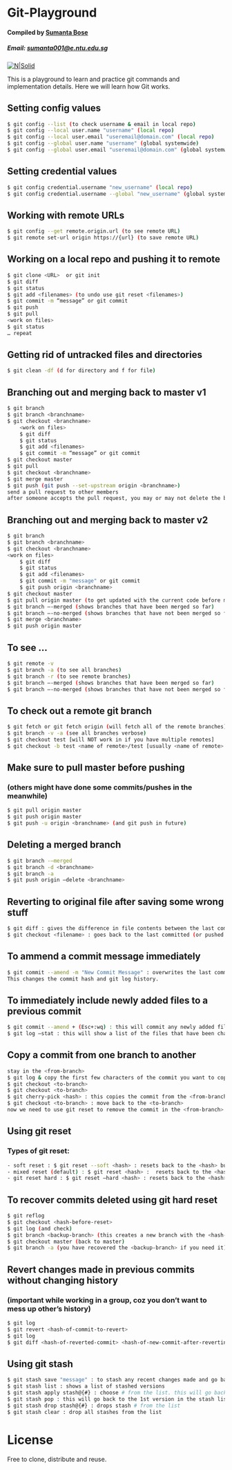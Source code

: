 # Git-Playground
#### Compiled by [Sumanta Bose](https://sumantabose.github.io)
##### Email: [sumanta001@e.ntu.edu.sg](mailto:sumanta001@e.ntu.edu.sg)

[![N|Solid](https://cdn.kualo.com/blogassets/wp-content/uploads/2015/11/git.jpg)](https://github.com/sumantabose/git-playground/blob/master/README.md)

This is a playground to learn and practice git commands and implementation details. Here we will learn how Git works.

## Setting config values
```sh
$ git config --list (to check username & email in local repo)
$ git config --local user.name "username" (local repo)
$ git config --local user.email "useremail@domain.com" (local repo)
$ git config --global user.name "username" (global systemwide)
$ git config --global user.email "useremail@domain.com" (global systemwide)
```

## Setting credential values
```sh
$ git config credential.username "new_username" (local repo)
$ git config credential.username --global "new_username" (global systemwide)
```

## Working with remote URLs
```sh
$ git config --get remote.origin.url (to see remote URL)
$ git remote set-url origin https://{url} (to save remote URL)
```

## Working on a local repo and pushing it to remote
```sh
$ git clone <URL>  or git init
$ git diff
$ git status
$ git add <filenames> (to undo use git reset <filenames>)
$ git commit -m “message” or git commit
$ git push
$ git pull
<work on files>
$ git status
… repeat
```

## Getting rid of untracked files and directories
```sh
$ git clean -df (d for directory and f for file)
```
## Branching out and merging back to master v1
```sh
$ git branch
$ git branch <branchname>
$ git checkout <branchname>
	<work on files>
	$ git diff
	$ git status
	$ git add <filenames>
	$ git commit -m “message” or git commit
$ git checkout master
$ git pull
$ git checkout <branchname>
$ git merge master
$ git push (git push --set-upstream origin <branchname>)
send a pull request to other members
after someone accepts the pull request, you may or may not delete the branch
```

## Branching out and merging back to master v2
```sh
$ git branch
$ git branch <branchname>
$ git checkout <branchname>
<work on files>
    $ git diff
    $ git status
    $ git add <filenames>
    $ git commit -m "message" or git commit
    $ git push origin <branchname>
$ git checkout master
$ git pull origin master (to get updated with the current code before merging/pushing)
$ git branch —-merged (shows branches that have been merged so far)
$ git branch —-no-merged (shows branches that have not been merged so far)
$ git merge <branchname>
$ git push origin master
```

## To see ...
```sh
$ git remote -v
$ git branch -a (to see all branches)
$ git branch -r (to see remote branches)
$ git branch —-merged (shows branches that have been merged so far)
$ git branch —-no-merged (shows branches that have not been merged so far)
```

## To check out a remote git branch
```sh
$ git fetch or git fetch origin (will fetch all of the remote branches)
$ git branch -v -a (see all branches verbose)
$ git checkout test [will NOT work in if you have multiple remotes]
$ git checkout -b test <name of remote>/test [usually <name of remote> = origin]
```

## Make sure to pull master before pushing 
### (others might have done some commits/pushes in the meanwhile)
```sh
$ git pull origin master
$ git push origin master
$ git push -u origin <branchname> (and git push in future)
```

## Deleting a merged branch
```sh
$ git branch -—merged
$ git branch -d <branchname>
$ git branch -a
$ git push origin —delete <branchname>
```

## Reverting to original file after saving some wrong stuff
```sh
$ git diff : gives the difference in file contents between the last committed (or pushed idk) and the current version of the files
$ git checkout <filename> : goes back to the last committed (or pushed idk) version of the file
```

## To ammend a commit message immediately
```sh
$ git commit --amend -m "New Commit Message" : overwrites the last commit message to "New Commit Message". 
This changes the commit hash and git log history.
```

## To immediately include newly added files to a previous commit
```sh
$ git commit --amend + (Esc+:wq) : this will commit any newly added files as part of the last commit
$ git log —stat : this will show a list of the files that have been changed in the commit
```

## Copy a commit from one branch to another
```sh
stay in the <from-branch>
$ git log & copy the first few characters of the commit you want to copy
$ git checkout <to-branch>
$ git checkout <to-branch>
$ git cherry-pick <hash> : this copies the commit from the <from-branch> to the <to-branch>, does not delete the commit in the <from-branch>
$ git checkout <to-branch> : move back to the <to-branch>
now we need to use git reset to remove the commit in the <from-branch>
```

## Using git reset
### Types of git reset:
```sh
- soft reset : $ git reset --soft <hash> : resets back to the <hash> but keeps changes in the staging area. See git status
- mixed reset (default) : $ git reset <hash> :  resets back to the <hash> but does not keep changes in the staging area, rather keeps them in working area. See git status
- git reset hard : $ git reset —hard <hash> : resets back to the <hash> and keeps no changes in the staging or working area. See git status
```

## To recover commits deleted using git hard reset 
```sh
$ git reflog
$ git checkout <hash-before-reset>
$ git log (and check)
$ git branch <backup-branch> (this creates a new branch with the <hash-before-reset> state)
$ git checkout master (back to master)
$ git branch -a (you have recovered the <backup-branch> if you need it)
```

## Revert changes made in previous commits without changing history
### (important while working in a group, coz you don’t want to mess up other’s history)
```sh
$ git log
$ git revert <hash-of-commit-to-revert>
$ git log
$ git diff <hash-of-reverted-commit> <hash-of-new-commit-after-reverting>
```

## Using git stash
```sh
$ git stash save "message" : to stash any recent changes made and go back to last committed(?) version
$ git stash list : shows a list of stashed versions
$ git stash apply stash@{#} : choose # from the list. this will go back to the stashed version and keep the stashed version
$ git stash pop : this will go back to the 1st version in the stash list and drop the stash (will not keep it)
$ git stash drop stash@{#} : drops stash # from the list
$ git stash clear : drop all stashes from the list
```

# License
Free to clone, distribute and reuse.